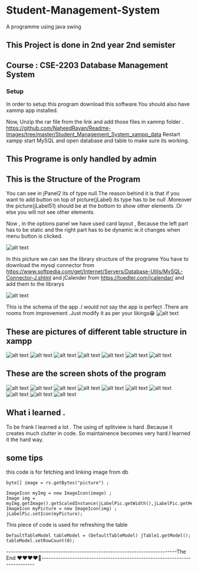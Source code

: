 # Student-Management-System
A programme using java swing

## This Project is done in 2nd year 2nd semister
## Course : CSE-2203  Database Management System



### Setup
In order to setup this program download this software.You should also have xammp app installed.

Now,
Unzip the rar file from the link and add those files in xammp folder .
https://github.com/NaheedRayan/Readme-Images/tree/master/Student_Management_System_xampp_data
Restart xampp start MySQL and open database and table to make sure its working.

## This Programe is only handled by admin




## This is the Structure of the Program
You can see in jPanel2 its of type null.The reason behind it is that if you want to add button on top of picture(jLabel)
its type has to be null .Moreover the picture(jLabel51) should be at the bottom to show other elements .Or else you will not 
see other elements.

Now , in the options panel we have used card layout , Because the left part has to be static and the right part has to be 
dynamic ie.it changes when menu button is clicked.

![alt text](https://github.com/NaheedRayan/Readme-Images/blob/master/Student_Management_System/01.1.JPG?raw=true)


In this picture we can see the library structure of the programe
You have to download the mysql connector from https://www.softpedia.com/get/Internet/Servers/Database-Utils/MySQL-Connector-J.shtml
and jCalender from https://toedter.com/jcalendar/ and add them to the librarys

![alt text](https://github.com/NaheedRayan/Readme-Images/blob/master/Student_Management_System/01.2.JPG?raw=true)

This is the schema of the app .I would not say the app is perfect .There are rooms from improvement .Just modify it as per your likings😁
![alt text](https://github.com/NaheedRayan/Readme-Images/blob/master/Student_Management_System/01.JPG?raw=true)

## These are pictures of different table structure in xampp 
![alt text](https://github.com/NaheedRayan/Readme-Images/blob/master/Student_Management_System/02.JPG?raw=true)
![alt text](https://github.com/NaheedRayan/Readme-Images/blob/master/Student_Management_System/03.JPG?raw=true)
![alt text](https://github.com/NaheedRayan/Readme-Images/blob/master/Student_Management_System/04.JPG?raw=true)
![alt text](https://github.com/NaheedRayan/Readme-Images/blob/master/Student_Management_System/05.JPG?raw=true)
![alt text](https://github.com/NaheedRayan/Readme-Images/blob/master/Student_Management_System/06.JPG?raw=true)
![alt text](https://github.com/NaheedRayan/Readme-Images/blob/master/Student_Management_System/07.JPG?raw=true)
![alt text](https://github.com/NaheedRayan/Readme-Images/blob/master/Student_Management_System/08.JPG?raw=true)

## These are the screen shots of the program
![alt text](https://github.com/NaheedRayan/Readme-Images/blob/master/Student_Management_System/09.JPG?raw=true)
![alt text](https://github.com/NaheedRayan/Readme-Images/blob/master/Student_Management_System/10.JPG?raw=true)
![alt text](https://github.com/NaheedRayan/Readme-Images/blob/master/Student_Management_System/11.JPG?raw=true)
![alt text](https://github.com/NaheedRayan/Readme-Images/blob/master/Student_Management_System/12.JPG?raw=true)
![alt text](https://github.com/NaheedRayan/Readme-Images/blob/master/Student_Management_System/13.JPG?raw=true)
![alt text](https://github.com/NaheedRayan/Readme-Images/blob/master/Student_Management_System/14.JPG?raw=true)
![alt text](https://github.com/NaheedRayan/Readme-Images/blob/master/Student_Management_System/15.JPG?raw=true)
![alt text](https://github.com/NaheedRayan/Readme-Images/blob/master/Student_Management_System/16.JPG?raw=true)
![alt text](https://github.com/NaheedRayan/Readme-Images/blob/master/Student_Management_System/17.JPG?raw=true)
![alt text](https://github.com/NaheedRayan/Readme-Images/blob/master/Student_Management_System/18.JPG?raw=true)

## What i learned .
To be frank I learned a lot .
The using of splitview is hard .Because it creates much clutter in code.
So maintainence becomes very hard.I learned it the hard way.

## some tips
this code is for fetching and linking image from db

```
byte[] image = rs.getBytes("picture") ;
                
ImageIcon myImg = new ImageIcon(image) ;
Image img = myImg.getImage().getScaledInstance(jLabelPic.getWidth(),jLabelPic.getHeight(),Image.SCALE_SMOOTH);
ImageIcon myPicture = new ImageIcon(img) ;
jLabelPic.setIcon(myPicture);
```


This piece of code is used for refreshing the table
```
DefaultTableModel tableModel = (DefaultTableModel) jTable1.getModel();             
tableModel.setRowCount(0);
```




------------------------------------------------------------------------The End ❤❤❤❤🖤---------------------------------------------------------------------------
